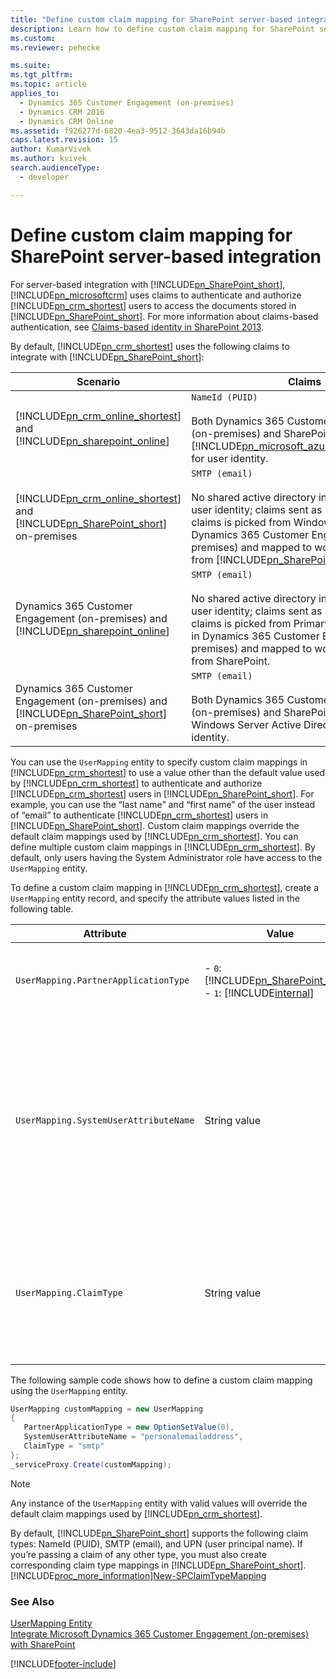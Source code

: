 ```yaml
---
title: "Define custom claim mapping for SharePoint server-based integration (Developer Guide for Dynamics 365 Customer Engagement (on-premises))| MicrosoftDocs"
description: Learn how to define custom claim mapping for SharePoint server-based integration in Dynamics 365 Customer Engagement (on-premises).
ms.custom: 
ms.reviewer: pehecke

ms.suite: 
ms.tgt_pltfrm: 
ms.topic: article
applies_to: 
  - Dynamics 365 Customer Engagement (on-premises)
  - Dynamics CRM 2016
  - Dynamics CRM Online
ms.assetid: f926277d-6820-4ea3-9512-3643da16b94b
caps.latest.revision: 15
author: KumarVivek
ms.author: kvivek
search.audienceType: 
  - developer

---
```

<!-- jdaly bug 700711 determines whether this page should be removed  -->

# Define custom claim mapping for SharePoint server-based integration

For server-based integration with [!INCLUDE[pn_SharePoint_short](../../includes/pn-sharepoint-short.md)], [!INCLUDE[pn_microsoftcrm](../../includes/pn-microsoftcrm.md)]  uses claims to authenticate and authorize [!INCLUDE[pn_crm_shortest](../../includes/pn-crm-shortest.md)] users to access the documents stored in [!INCLUDE[pn_SharePoint_short](../../includes/pn-sharepoint-short.md)]. For more information about claims-based authentication, see [Claims-based identity in SharePoint 2013](/sharepoint/dev/general-development/claims-based-identity-in-sharepoint).  

 By default, [!INCLUDE[pn_crm_shortest](../../includes/pn-crm-shortest.md)] uses the following claims  to integrate with [!INCLUDE[pn_SharePoint_short](../../includes/pn-sharepoint-short.md)]:  


|                                                                              Scenario                                                                               |                                                                                                                                              Claims                                                                                                                                              |
|---------------------------------------------------------------------------------------------------------------------------------------------------------------------|--------------------------------------------------------------------------------------------------------------------------------------------------------------------------------------------------------------------------------------------------------------------------------------------------|
|      [!INCLUDE[pn_crm_online_shortest](../../includes/pn-crm-online-shortest.md)] and [!INCLUDE[pn_sharepoint_online](../../includes/pn-sharepoint-online.md)]      |                                                   `NameId (PUID)`<br /><br /> Both Dynamics 365 Customer Engagement (on-premises) and SharePoint share [!INCLUDE[pn_microsoft_azure_active_directory](../../includes/pn-microsoft-azure-active-directory.md)] for user identity.                                                   |
| [!INCLUDE[pn_crm_online_shortest](../../includes/pn-crm-online-shortest.md)] and [!INCLUDE[pn_SharePoint_short](../../includes/pn-sharepoint-short.md)] on-premises | `SMTP (email)`<br /><br /> No shared active directory infrastructure for user identity; claims sent as SMTP address. The claims is picked from WindowsLiveID field in Dynamics 365 Customer Engagement (on-premises) and mapped to work email address from [!INCLUDE[pn_SharePoint_short](../../includes/pn-sharepoint-short.md)]. |
|                                Dynamics 365 Customer Engagement (on-premises) and [!INCLUDE[pn_sharepoint_online](../../includes/pn-sharepoint-online.md)]                                |                            `SMTP (email)`<br /><br /> No shared active directory infrastructure for user identity; claims sent as SMTP address. The claims is picked from PrimaryEmailAddess field in Dynamics 365 Customer Engagement (on-premises) and mapped to work email address from SharePoint.                             |
|                           Dynamics 365 Customer Engagement (on-premises) and [!INCLUDE[pn_SharePoint_short](../../includes/pn-sharepoint-short.md)] on-premises                           |                                                                           `SMTP (email)`<br /><br /> Both Dynamics 365 Customer Engagement (on-premises)  and SharePoint share Microsoft Windows Server Active Directory for user identity.                                                                            |

 You can use the `UserMapping` entity to specify custom claim mappings in [!INCLUDE[pn_crm_shortest](../../includes/pn-crm-shortest.md)] to use a value other than the default value used by [!INCLUDE[pn_crm_shortest](../../includes/pn-crm-shortest.md)] to authenticate and authorize [!INCLUDE[pn_crm_shortest](../../includes/pn-crm-shortest.md)] users in [!INCLUDE[pn_SharePoint_short](../../includes/pn-sharepoint-short.md)]. For example, you can use the “last name” and “first name” of the user instead of “email” to authenticate [!INCLUDE[pn_crm_shortest](../../includes/pn-crm-shortest.md)] users in [!INCLUDE[pn_SharePoint_short](../../includes/pn-sharepoint-short.md)]. Custom claim mappings override the default claim mappings used by [!INCLUDE[pn_crm_shortest](../../includes/pn-crm-shortest.md)]. You can define multiple custom claim mappings in [!INCLUDE[pn_crm_shortest](../../includes/pn-crm-shortest.md)]. By default, only users having the System Administrator role have access to the `UserMapping` entity.  

 To define a custom claim mapping in [!INCLUDE[pn_crm_shortest](../../includes/pn-crm-shortest.md)], create a `UserMapping` entity record, and specify the attribute values listed in the following table.  


|               Attribute               |                                                                     Value                                                                      |                                                                                                                                                                                                                                                                                Description                                                                                                                                                                                                                                                                                |
|---------------------------------------|------------------------------------------------------------------------------------------------------------------------------------------------|---------------------------------------------------------------------------------------------------------------------------------------------------------------------------------------------------------------------------------------------------------------------------------------------------------------------------------------------------------------------------------------------------------------------------------------------------------------------------------------------------------------------------------------------------------------------------|
| `UserMapping.PartnerApplicationType`  | -   `0`: [!INCLUDE[pn_SharePoint_short](../../includes/pn-sharepoint-short.md)]<br />-   `1`: [!INCLUDE[internal](../../includes/internal.md)] |                                                                                                                                                                                     The partner application type for which this claim mapping is to be used. In the current release, only `0` ([!INCLUDE[pn_SharePoint_short](../../includes/pn-sharepoint-short.md)]) is supported.                                                                                                                                                                                      |
| `UserMapping.SystemUserAttributeName` |                                                                  String value                                                                  | The logical name of the attribute in the `SystemUser` (user) entity from where the value for the claims will be used. **Note:**  If the attribute used for custom claim mapping doesn’t contain a value, the default claim mapping is used by [!INCLUDE[pn_crm_shortest](../../includes/pn-crm-shortest.md)]. For example, if you want to use the first name of the user as the attribute for custom claim mapping and a user’s first name is missing, [!INCLUDE[pn_crm_shortest](../../includes/pn-crm-shortest.md)] will use the default claim mapping (PUID or email). |
|        `UserMapping.ClaimType`        |                                                                  String value                                                                  |                     Specify the claim type to be sent to SharePoint. For a list of claim types, see [ClaimTypes Members](/previous-versions/windows-identity-foundation/ee727097(v=msdn.10)). **Note:**  The referred claim type list is just for reference. All the claim types listed there might not be supported by [!INCLUDE[pn_SharePoint_short](../../includes/pn-sharepoint-short.md)], or might not contain all the claim types supported by [!INCLUDE[pn_SharePoint_short](../../includes/pn-sharepoint-short.md)].                      |

 The following sample code shows how to define a custom claim mapping using the `UserMapping` entity.  

```csharp
UserMapping customMapping = new UserMapping  
{  
   PartnerApplicationType = new OptionSetValue(0),  
   SystemUserAttributeName = "personalemailaddress",  
   ClaimType = "smtp"  
};  
_serviceProxy.Create(customMapping);  
```  

> [!NOTE]
>  Any instance of the `UserMapping` entity with valid values will override the default claim mappings used by [!INCLUDE[pn_crm_shortest](../../includes/pn-crm-shortest.md)].  

 By default, [!INCLUDE[pn_SharePoint_short](../../includes/pn-sharepoint-short.md)] supports the following claim types: NameId (PUID), SMTP (email), and UPN (user principal name). If you’re passing a claim of any other type, you must also create corresponding claim type mappings in [!INCLUDE[pn_SharePoint_short](../../includes/pn-sharepoint-short.md)]. [!INCLUDE[proc_more_information](../../includes/proc-more-information.md)][New-SPClaimTypeMapping](/powershell/module/sharepoint-server/New-SPClaimTypeMapping)  

### See Also
 [UserMapping Entity](../entities/usermapping.md)   
 [Integrate Microsoft Dynamics 365 Customer Engagement (on-premises) with SharePoint](integrate-sharepoint.md)


[!INCLUDE[footer-include](../../../../includes/footer-banner.md)]
